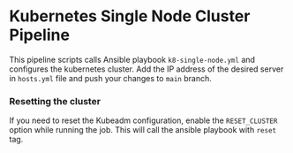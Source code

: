# Kubernetes Single Node Cluster Pipeline

This pipeline scripts calls Ansible playbook `k8-single-node.yml` and configures the kubernetes cluster. Add the IP address of the desired server in `hosts.yml` file and push your changes to `main` branch. 

### Resetting the cluster

If you need to reset the Kubeadm configuration, enable the `RESET_CLUSTER` option while running the job. This will call the ansible playbook with `reset` tag.